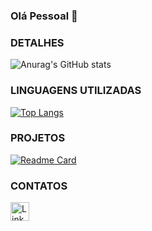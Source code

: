 ### Olá Pessoal 👋

### DETALHES

![Anurag's GitHub stats](https://github-readme-stats.vercel.app/api?username=rafaelmsantiago&show_icons=true&theme=tokyonight)

### LINGUAGENS UTILIZADAS 

[![Top Langs](https://github-readme-stats.vercel.app/api/top-langs/?username=rafaelmsantiago&langs_count=8)](https://github.com/anuraghazra/github-readme-stats)

### PROJETOS

[![Readme Card](https://github-readme-stats.vercel.app/api/pin/?username=rafaelmsantiago&repo=jornadadev&theme=dark)](https://github.com/anuraghazara/github-readme-stats)

### CONTATOS

[<img src='https://img.shields.io/badge/LinkedIn-007785?style=for-the-badge&logo=linkedin&logoColor=white' alt='Linkedin' height='30'>](https://www.linkedin.com/in/rafaelmsantiago/)



<!--
**rafaelmsantiago/rafaelmsantiago** is a ✨ _special_ ✨ repository because its `README.md` (this file) appears on your GitHub profile.

Here are some ideas to get you started:

- 🔭 I’m currently working on ...
- 🌱 I’m currently learning ...
- 👯 I’m looking to collaborate on ...
- 🤔 I’m looking for help with ...
- 💬 Ask me about ...
- 📫 How to reach me: ...
- 😄 Pronouns: ...
- ⚡ Fun fact: ...
-->
